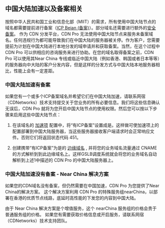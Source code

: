 ## 中国大陆加速以及备案相关

按照中华人民共和国工业和信息化部（MIIT）的需求，所有使用中国大陆节点的域名都需要提前进行备案（[ICP Beian (备案)](https://beian.miit.gov.cn/)）。部分域名还需要进行额外的[安全备案](https://www.beian.gov.cn/)。 作为 CDN 分发平台，CDN Pro 无法使用中国大陆节点来服务未备案域名。任何违规行为都可能导致我们在中国大陆的服务器被关停。作为客户，您需要提前为计划在中国大陆进行本地分发的域申请并和获取备案。当然，在这个过程中 CDN Pro 可以供相应的咨询服务来进行协助。在您的域名取得备案之前，CDN Pro 可以使用其Near China 专线或临近中国大陆（例如香港、韩国或者日本等等）的服务器向中大陆的客户分发内容，但是这样的分发方式与中国大陆本地服务器相比，性能上会有一定差距。

### 中国大陆加速有备案
如果您有一个或多个ICP备案域名并希望它们在中国大陆加速，请联系网宿（CDNetworks）技术支持提交关于您业务的所有必要信息。我们将这些信息确认无误后，CDN Pro 就将为您开启中国大陆节点的使用权限。然后您可以按以下步骤来启用这些中国大陆节点：

1. 在该域名的 [加速项](</docs/portal/edge-configurations/creating-property.md>) 配置中，将“有ICP备案”设置成是。这样做可使加速项上的配置部署到中国大陆服务器，当这些服务器接收客户端请求时会正常响应文件。否则它们将返回状态代码 451。

2. 创建携带“有ICP备案”为是的 [边缘域名](</docs/portal/traffic-management/creating-edge-hostname.md>) , 并将您的业务域名流量通过 CNAME 的方式解析到到此边缘域名上。这样GSLB调度系统就会将您的业务域名自动解析到上述1中描述的 CDN Pro 的中国大陆服务器上。

### 中国大陆加速没有备案 - Near China 解决方案
如果您的CDN域名没有备案，但仍然需要在中国加速，CDN Pro 为您提供了Near China的解决方案。 这个解决方案利用 CDN Pro 的特殊服务组nearChina，以部署在香港的优质节点线路，底延时高性能的下发您的内容到中国大陆。

由于 Near China 解决方案是个增值服务，这个 nearChina 服务组的价格会贵于普通服务组的价格。 如果您有需要获取价格信息或开启服务，请联系网宿（CDNetworks）技术支持团队。